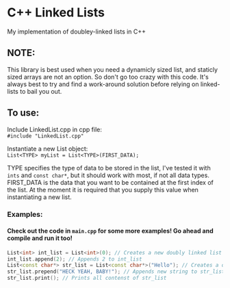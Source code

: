 # C++ Linked Lists
My implementation of doubley-linked lists in C++ 
## NOTE:
This library is best used when you need a dynamicly sized list, and staticly sized arrays are not an option. 
So don't go too crazy with this code. It's always best to try and find a work-around solution before relying 
on linked-lists to bail you out. 

## To use:
Include LinkedList.cpp in cpp file:  
`#include "LinkedList.cpp"`  

Instantiate a new List object:  
`List<TYPE> myList = List<TYPE>(FIRST_DATA); `  

TYPE specifies the type of data to be stored in the list, I've tested it with `ints` and `const char*`, but it should work with most, if not all data types.  
FIRST_DATA is the data that you want to be contained at the first index of the list. At the moment it is required that you supply this value when instantiating a new list.  

### Examples:
#### Check out the code in `main.cpp` for some more examples! Go ahead and compile and run it too!
``` c++
List<int> int_list = List<int>(0); // Creates a new doubly linked list of ints with 0 stored at the first index
int_list.append(2); // Appends 2 to int_list
List<const char*> str_list = List<const char*>("Hello"); // Creates a doubly linked list of const char* (strings) with "Hello" set at the first index
str_list.prepend("HECK YEAH, BABY!"); // Appends new string to str_list
str_list.print(); // Prints all contenst of str_list
```
